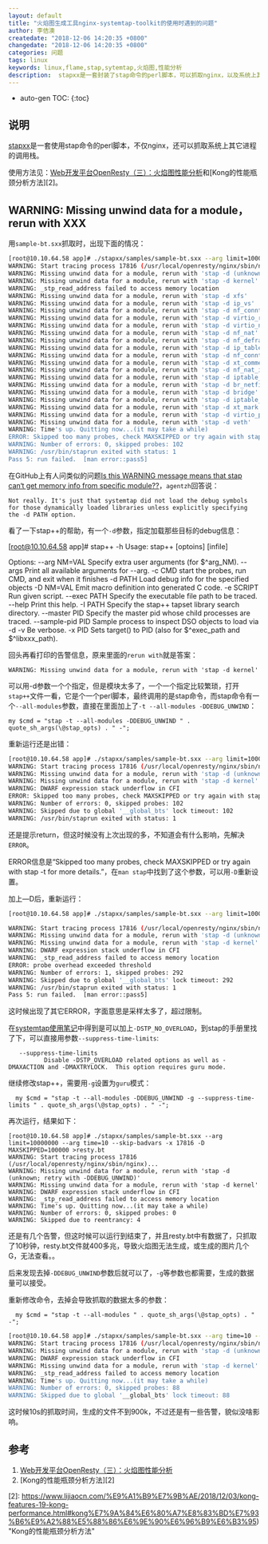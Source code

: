 ```yaml
---
layout: default
title: "火焰图生成工具nginx-systemtap-toolkit的使用时遇到的问题"
author: 李佶澳
createdate: "2018-12-06 14:20:35 +0800"
changedate: "2018-12-06 14:20:35 +0800"
categories: 问题
tags: linux
keywords: linux,flame,stap,sytemtap,火焰图,性能分析
description:  stapxx是一套封装了stap命令的perl脚本，可以抓取nginx，以及系统上其它进程的调用栈
---
```


* auto-gen TOC:
{:toc}

## 说明

[stapxx](https://github.com/openresty/stapxx)是一套使用stap命令的perl脚本，不仅nginx，还可以抓取系统上其它进程的调用栈。

使用方法见：[Web开发平台OpenResty（三）：火焰图性能分析][1]和[Kong的性能瓶颈分析方法][2]。

## WARNING: Missing unwind data for a module，rerun with XXX

用`sample-bt.sxx`抓取时，出现下面的情况：

```bash
[root@10.10.64.58 app]# ./stapxx/samples/sample-bt.sxx --arg limit=1000000 --arg time=10  --skip-badvars -x 17816 >resty.bt
WARNING: Start tracing process 17816 (/usr/local/openresty/nginx/sbin/nginx)...
WARNING: Missing unwind data for a module, rerun with 'stap -d (unknown; retry with -DDEBUG_UNWIND)'
WARNING: Missing unwind data for a module, rerun with 'stap -d kernel'
WARNING: _stp_read_address failed to access memory location
WARNING: Missing unwind data for a module, rerun with 'stap -d xfs'
WARNING: Missing unwind data for a module, rerun with 'stap -d ip_vs'
WARNING: Missing unwind data for a module, rerun with 'stap -d nf_conntrack'
WARNING: Missing unwind data for a module, rerun with 'stap -d virtio_ring'
WARNING: Missing unwind data for a module, rerun with 'stap -d virtio_net'
WARNING: Missing unwind data for a module, rerun with 'stap -d nf_nat'
WARNING: Missing unwind data for a module, rerun with 'stap -d nf_defrag_ipv4'
WARNING: Missing unwind data for a module, rerun with 'stap -d ip_tables'
WARNING: Missing unwind data for a module, rerun with 'stap -d nf_conntrack_ipv4'
WARNING: Missing unwind data for a module, rerun with 'stap -d xt_comment'
WARNING: Missing unwind data for a module, rerun with 'stap -d nf_nat_ipv4'
WARNING: Missing unwind data for a module, rerun with 'stap -d iptable_filter'
WARNING: Missing unwind data for a module, rerun with 'stap -d br_netfilter'
WARNING: Missing unwind data for a module, rerun with 'stap -d bridge'
WARNING: Missing unwind data for a module, rerun with 'stap -d iptable_nat'
WARNING: Missing unwind data for a module, rerun with 'stap -d xt_mark'
WARNING: Missing unwind data for a module, rerun with 'stap -d virtio_pci'
WARNING: Missing unwind data for a module, rerun with 'stap -d veth'
WARNING: Time's up. Quitting now...(it may take a while)
ERROR: Skipped too many probes, check MAXSKIPPED or try again with stap -t for more details.
WARNING: Number of errors: 0, skipped probes: 102
WARNING: /usr/bin/staprun exited with status: 1
Pass 5: run failed.  [man error::pass5]
```

在GitHub上有人问类似的问题[Is this WARNING message means that stap can‘t get memory info from specific module??](https://github.com/openresty/stapxx/issues/24)，`agentzh`回答说：

	Not really. It's just that systemtap did not load the debug symbols for those dynamically loaded libraries unless explicitly specifying the -d PATH option.

看了一下stap++的帮助，有一个`-d`参数，指定加载那些目标的debug信息：

[root@10.10.64.58 app]# stap++ -h
Usage:
    stap++ [optoins] [infile]

Options:
    --arg NM=VAL    Specify extra user arguments (for $^arg_NM).
    --args          Print all available arguments for --arg.
    -c CMD     start the probes, run CMD, and exit when it finishes
    -d PATH         Load debug info for the specified objects
    -D NM=VAL       Emit macro definition into generated C code.
    -e SCRIPT       Run given script.
    --exec PATH     Specify the executable file path to be traced.
    --help          Print this help.
    -I PATH         Specify the stap++ tapset library search directory.
    --master PID    Specify the master pid whose child processes are traced.
    --sample-pid PID  Sample process to inspect DSO objects to load via -d
    -v              Be verbose.
    -x PID          Sets target() to PID (also for $^exec_path and $^libxxx_path).

回头再看打印的告警信息，原来里面的`rerun with`就是答案：

	WARNING: Missing unwind data for a module, rerun with 'stap -d kernel'

可以用-d参数一个个指定，但是模块太多了，一个一个指定比较繁琐，打开`stap++`文件一看，它是个一个perl脚本，最终调用的是stap命令，而stap命令有一个`--all-modules`参数，直接在里面加上了`-t --all-modules -DDEBUG_UNWIND`：

	my $cmd = "stap -t --all-modules -DDEBUG_UNWIND " . quote_sh_args(\@stap_opts) . " -";

重新运行还是出错：

```bash
[root@10.10.64.58 app]# ./stapxx/samples/sample-bt.sxx --arg limit=1000000 --arg time=10 --skip-badvars -x 17816 >resty.bt
WARNING: Start tracing process 17816 (/usr/local/openresty/nginx/sbin/nginx)...
WARNING: Missing unwind data for a module, rerun with 'stap -d (unknown; retry with -DDEBUG_UNWIND)'
WARNING: Missing unwind data for a module, rerun with 'stap -d kernel'
WARNING: DWARF expression stack underflow in CFI
ERROR: Skipped too many probes, check MAXSKIPPED or try again with stap -t for more details.
WARNING: Number of errors: 0, skipped probes: 102
WARNING: Skipped due to global '__global_bts' lock timeout: 102
WARNING: /usr/bin/staprun exited with status: 1
```

还是提示return，但这时候没有上次出现的多，不知道会有什么影响，先解决`ERROR`。

ERROR信息是“Skipped too many probes, check MAXSKIPPED or try again with stap -t for more details.”，在`man stap`中找到了这个参数，可以用`-D`重新设置。

加上—D后，重新运行：

```bash
[root@10.10.64.58 app]# ./stapxx/samples/sample-bt.sxx --arg limit=1000000 --arg time=10 --skip-badvars -x 17816 -D  MAXSKIPPED=1000000 >resty.bt

WARNING: Start tracing process 17816 (/usr/local/openresty/nginx/sbin/nginx)...
WARNING: Missing unwind data for a module, rerun with 'stap -d (unknown; retry with -DDEBUG_UNWIND)'
WARNING: Missing unwind data for a module, rerun with 'stap -d kernel'
WARNING: DWARF expression stack underflow in CFI
WARNING: _stp_read_address failed to access memory location
ERROR: probe overhead exceeded threshold
WARNING: Number of errors: 1, skipped probes: 292
WARNING: Skipped due to global '__global_bts' lock timeout: 292
WARNING: /usr/bin/staprun exited with status: 1
Pass 5: run failed.  [man error::pass5]
```

这时候出现了其它ERROR，字面意思是采样太多了，超过限制。

在[systemtap使用笔记](https://www.jianshu.com/p/bb6f88c61449)中得到是可以加上`-DSTP_NO_OVERLOAD`，到stap的手册里找了下，可以直接用参数`--suppress-time-limits`:

       --suppress-time-limits
              Disable -DSTP_OVERLOAD related options as well as -DMAXACTION and -DMAXTRYLOCK.  This option requires guru mode.

继续修改stap++，需要用`-g`设置为`guru`模式：

	  my $cmd = "stap -t --all-modules -DDEBUG_UNWIND -g --suppress-time-limits " . quote_sh_args(\@stap_opts) . " -";

再次运行，结果如下：

```
[root@10.10.64.58 app]# ./stapxx/samples/sample-bt.sxx --arg limit=10000000 --arg time=10 --skip-badvars -x 17816 -D  MAXSKIPPED=100000 >resty.bt
WARNING: Start tracing process 17816 (/usr/local/openresty/nginx/sbin/nginx)...
WARNING: Missing unwind data for a module, rerun with 'stap -d (unknown; retry with -DDEBUG_UNWIND)'
WARNING: Missing unwind data for a module, rerun with 'stap -d kernel'
WARNING: DWARF expression stack underflow in CFI
WARNING: _stp_read_address failed to access memory location
WARNING: Time's up. Quitting now...(it may take a while)
WARNING: Number of errors: 0, skipped probes: 0
WARNING: Skipped due to reentrancy: 4
```

还是有几个告警，但这时候可以运行到结束了，并且resty.bt中有数据了，只抓取了10秒钟，resty.bt文件就400多兆，导致火焰图无法生成，或生成的图片几个G，无法查看。。

后来发现去掉`-DDEBUG_UNWIND`参数后就可以了，`-g`等参数也都需要，生成的数据量可以接受。

重新修改命令，去掉会导致抓取的数据太多的参数：

	  my $cmd = "stap -t --all-modules " . quote_sh_args(\@stap_opts) . " -";

```bash
[root@10.10.64.58 app]# ./stapxx/samples/sample-bt.sxx --arg time=10 --skip-badvars -x 17816 -D  MAXSKIPPED=100000 >resty.bt
WARNING: Start tracing process 17816 (/usr/local/openresty/nginx/sbin/nginx)...
WARNING: Missing unwind data for a module, rerun with 'stap -d (unknown; retry with -DDEBUG_UNWIND)'
WARNING: DWARF expression stack underflow in CFI
WARNING: Missing unwind data for a module, rerun with 'stap -d kernel'
WARNING: _stp_read_address failed to access memory location
WARNING: Time's up. Quitting now...(it may take a while)
WARNING: Number of errors: 0, skipped probes: 88
WARNING: Skipped due to global '__global_bts' lock timeout: 88
```

这时候10s的抓取时间，生成的文件不到900k，不过还是有一些告警，貌似没啥影响。

## 参考

1. [Web开发平台OpenResty（三）：火焰图性能分析][1]
2. [Kong的性能瓶颈分析方法][2]

[1]: https://www.lijiaocn.com/%E7%BC%96%E7%A8%8B/2018/11/02/openresty-study-03-frame-md.html "Web开发平台OpenResty（三）：火焰图性能分析"
[2]: https://www.lijiaocn.com/%E9%A1%B9%E7%9B%AE/2018/12/03/kong-features-19-kong-performance.html#kong%E7%9A%84%E6%80%A7%E8%83%BD%E7%93%B6%E9%A2%88%E5%88%86%E6%9E%90%E6%96%B9%E6%B3%95) "Kong的性能瓶颈分析方法"
